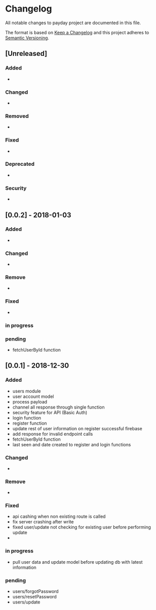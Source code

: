 # Changelog
All notable changes to payday project are documented in this file.

The format is based on [Keep a Changelog](http://keepachangelog.com/en/1.0.0/)
and this project adheres to [Semantic Versioning](http://semver.org/spec/v2.0.0.html).

## [Unreleased]
### Added
- 

### Changed
- 

### Removed
- 

### Fixed 
- 

### Deprecated
- 

### Security
- 
## [0.0.2] - 2018-01-03
### Added
- 
### Changed 
-
### Remove
- 
### Fixed
-
### in progress

### pending

- fetchUserById function

## [0.0.1] - 2018-12-30
### Added
- users module
- user account model
- process payload
- channel all response through single function
- security feature for API (Basic Auth)
- login function
- register function
 - update rest of user information on register successful firebase
- add response for invalid endpoint calls
- fetchUserById function
- last seen and date created to register and login functions
### Changed 
-
### Remove
- 
### Fixed
- api cashing when non existing route is called
- fix server crashing after write
- fixed user/update not checking for existing user before performing update
- 
### in progress
- pull user data and update model before updating db with latest information
### pending

- users/forgotPassword
- users/resetPassword
- users/update
